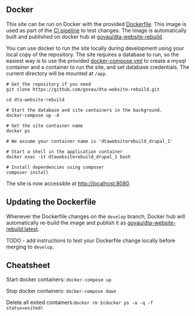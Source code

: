 ## Docker

This site can be run on Docker with the provided [Dockerfile](./Dockerfile).
This image is used as part of the [CI pipeline](./circleci/config.yml) to test
changes. The image is automatically built and published on docker hub at [govau/dta-website-rebuild](https://hub.docker.com/r/govau/dta-website-rebuild/).

You can use docker to run the site locally during development using your local
copy of the repository. The site requires a database to run,
so the easiest way is to use the provided [docker-compose.yml](./docker-compose.yml) to create a mysql container and a container to run the site, and set database credentials.
The current directory will be mounted at `/app`.

```
# Get the repository if you need
git clone https://github.com/govau/dta-website-rebuild.git

cd dta-website-rebuild

# Start the database and site containers in the background.
docker-compose up -d

# Get the site container name
docker ps

# We assume your container name is 'dtawebsiterebuild_drupal_1'

# Start a shell in the application container
docker exec -it dtawebsiterebuild_drupal_1 bash

# Install dependencies using composer
composer install
```

The site is now accessible at [http://localhost:8080](http://localhost:8080).

## Updating the Dockerfile

Whenever the Dockerfile changes on the `develop` branch, Docker hub will
automatically re-build the image and publish it as [govau/dta-website-rebuild:latest](https://hub.docker.com/r/govau/dta-website-rebuild/).

TODO - add instructions to test your Dockerfile change locally before
merging to `develop`.

## Cheatsheet

Start docker containers: `docker-compose up`

Stop docker containers: `docker-compose down`

Delete all exited containers:`docker rm $(docker ps -a -q -f status=exited)`
